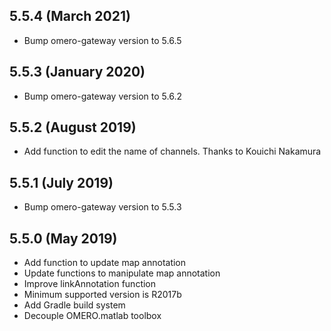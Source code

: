5.5.4 (March 2021)
------------------

- Bump omero-gateway version to 5.6.5

5.5.3 (January 2020)
--------------------

- Bump omero-gateway version to 5.6.2

5.5.2 (August 2019)
-------------------

- Add function to edit the name of channels. Thanks to Kouichi Nakamura


5.5.1 (July 2019)
----------------

- Bump omero-gateway version to 5.5.3

5.5.0 (May 2019)
----------------

- Add function to update map annotation
- Update functions to manipulate map annotation
- Improve linkAnnotation function
- Minimum supported version is R2017b
- Add Gradle build system
- Decouple OMERO.matlab toolbox
